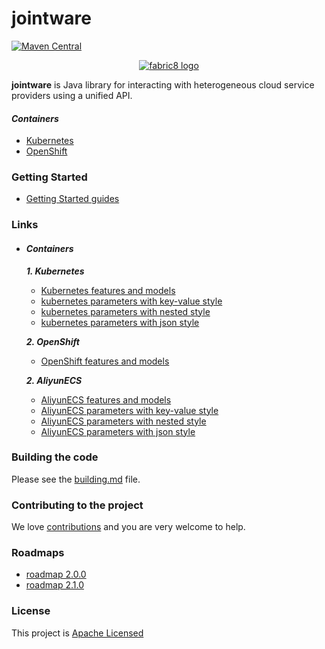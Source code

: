 jointware
=======

[![Maven Central](https://maven-badges.herokuapp.com/maven-central/io.fabric8/fabric8-project/badge.svg?style=flat-square)](https://maven-badges.herokuapp.com/maven-central/io.fabric8/fabric8-project/)

<p align="center">
  <a href="https://github.com/isdream/jointware">
  	<img src="https://avatars1.githubusercontent.com/u/19262176?s=200&v=4" alt="fabric8 logo"/>
  </a>
</p>

<b>jointware</b> is Java library for interacting with heterogeneous cloud service providers using a unified API.

#### **_Containers_**

* <a href="http://kubernetes.io/">Kubernetes</a>
* <a href="https://www.openshift.com/">OpenShift</a>



### Getting Started

* [Getting Started guides](get-started.md)


### Links

- #### **_Containers_**

  **_1. Kubernetes_**
  
    * [Kubernetes features and models](docs/containers/kubernetes/kind-model.md) 
    * [kubernetes parameters with key-value style](docs/containers/kubernetes/model-parameters-kv.md)
    * [kubernetes parameters with nested style](docs/containers/kubernetes/model-parameters-nested.md)
    * [kubernetes parameters with json style](docs/containers/kubernetes/model-parameters-json.md)
  
  **_2. OpenShift_**
  
    * [OpenShift features and models](docs/containers/openshift/kind-model.md) 
  
  **_2. AliyunECS_**
  
    * [AliyunECS features and models](docs/containers/AliyunECS/kind-model.md) 
    * [AliyunECS parameters with key-value style](docs/containers/AliyunECS/model-parameters-kv.md)
    * [AliyunECS parameters with nested style](docs/containers/AliyunECS/model-parameters-nested.md)
    * [AliyunECS parameters with json style](docs/containers/AliyunECS/model-parameters-json.md)


### Building the code

Please see the [building.md](docs/building.md) file.

### Contributing to the project

We love [contributions](docs/contributing.md) and you are very welcome to help.

### Roadmaps

* [roadmap 2.0.0](docs/roadmaps/roadmap-2.0.0.md)
* [roadmap 2.1.0](docs/roadmaps/roadmap-2.1.0.md)


### License

This project is [Apache Licensed](license.txt)
